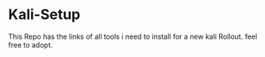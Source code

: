 # Kali-Setup
This Repo has the links of all tools i need to install for a new kali Rollout. feel free to adopt.
